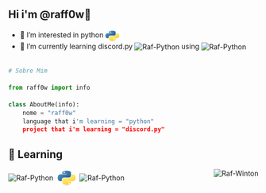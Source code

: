 ## Hi i'm @raff0w👋
- 👀 I’m interested in python<img align="center" alt="Raf-Python" height="25" width="35" src="https://raw.githubusercontent.com/devicons/devicon/master/icons/python/python-original.svg">
- 🌱 I’m currently learning discord.py <img align="center" alt="Raf-Python" height="30" width="30" src= "https://wasimaster.gallerycdn.vsassets.io/extensions/wasimaster/discord-py-snippets/1.7.0/1668862916012/Microsoft.VisualStudio.Services.Icons.Default"> using <img align="center" alt="Raf-Python" height="25" width="35" src="https://cdn.jsdelivr.net/gh/devicons/devicon/icons/vscode/vscode-original.svg" />

```py

# Sobre Mim

from raff0w import info

class AboutMe(info):
    nome = "raff0w"
    language that i'm learning = "python"
    project that i'm learning = "discord.py"
   ``` 




  
## 🚀 Learning
<div>
<img align="center" alt="Raf-Python" height="40" width="40" src= "https://wasimaster.gallerycdn.vsassets.io/extensions/wasimaster/discord-py-snippets/1.7.0/1668862916012/Microsoft.VisualStudio.Services.Icons.Default">
<img align="center" alt="Raf-Python" height="35" width="45" src="https://raw.githubusercontent.com/devicons/devicon/master/icons/python/python-original.svg">
<img align="center" alt="Raf-Python" height="35" width="45" src="https://cdn.jsdelivr.net/gh/devicons/devicon/icons/vscode/vscode-original.svg" />
<img align="right" alt= "Raf-Winton" src="https://media.tenor.com/2qhDGVrRcA0AAAAM/winston.gif">
</div>  
          
          
        
             
